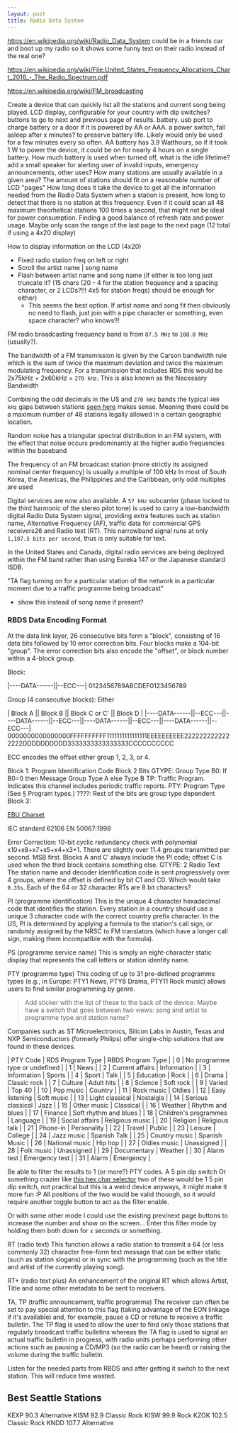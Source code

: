 ```yaml
---
layout: post
title: Radio Data System
---
```


<https://en.wikipedia.org/wiki/Radio_Data_System>
could be in a friends car and boot up my radio so it shows some funny text on their radio instead of the real one?

<https://en.wikipedia.org/wiki/File:United_States_Frequency_Allocations_Chart_2016_-_The_Radio_Spectrum.pdf>

<https://en.wikipedia.org/wiki/FM_broadcasting>

Create a device that can quickly list all the stations and current song being played.
LCD display, configurable for your country with dip switches? buttons to go to next and previous page of results. battery. usb port to charge battery or a door if it is powered by AA or AAA. a power switch, fall asleep after x minutes? to preserve battery life. Likely would only be used for a few minutes every so often. AA battery has 3.9 Watthours, so if it took 1 W to power the device, it could be on for nearly 4 hours on a single battery. How much battery is used when turned off, what is the idle lifetime? add a small speaker for alerting user of invalid inputs, emergency announcements, other uses?
How many stations are usually available in a given area? The amount of stations should fit on a reasonable number of LCD "pages"
How long does it take the device to get all the information needed from the Radio Data System when a station is present, how long to detect that there is no station at this frequency. Even if it could scan all 48 maximum theorhetical stations 100 times a second, that might not be ideal for power consumption. Finding a good balance of refresh rate and power usage. Maybe only scan the range of the last page to the next page (12 total if using a 4x20 display)

How to display information on the LCD (4x20)

- Fixed radio station freq on left or right
- Scroll the artist name | song name
- Flash between artist name and song name (if either is too long just truncate it? (15 chars (20 - 4 for the station frequency and a spacing character, or 2 LCDs?!!! 4x5 for station freqs) should be enough for either)
  - This seems the best option. If artist name and song fit then obviously no need to flash, just join with a pipe character or something, even space character? who knows!!!

FM radio broadcasting frequency band is from `87.5 MHz` to `108.0 MHz` (usually?).

The bandwidth of a FM transmission is given by the Carson bandwidth rule which is the sum of twice the maximum deviation and twice the maximum modulating frequency. For a transmission that includes RDS this would be 2x75kHz + 2x60kHz = `270 kHz`. This is also known as the Necessary Bandwidth

Combining the odd decimals in the US and `270 kHz` bands the typical `400 kHz` gaps between stations [seen here](https://radio-locator.com/cgi-bin/locate?select=city&city=Seattle&state=WA) makes sense. Meaning there could be a maximum number of 48 stations legally allowed in a certain geographic location.

Random noise has a triangular spectral distribution in an FM system, with the effect that noise occurs predominantly at the higher audio frequencies within the baseband

The frequency of an FM broadcast station (more strictly its assigned nominal center frequency) is usually a multiple of 100 kHz
In most of South Korea, the Americas, the Philippines and the Caribbean, only odd multiples are used

Digital services are now also available. A `57 kHz` subcarrier (phase locked to the third harmonic of the stereo pilot tone) is used to carry a low-bandwidth digital Radio Data System signal, providing extra features such as station name, Alternative Frequency (AF), traffic data for commercial GPS receivers26 and Radio text (RT). This narrowband signal runs at only `1,187.5 bits per second`, thus is only suitable for text.

In the United States and Canada, digital radio services are being deployed within the FM band rather than using Eureka 147 or the Japanese standard ISDB.

"TA flag turning on for a particular station of the network in a particular moment due to a traffic programme being broadcast"
- show this instead of song name if present?

### RBDS Data Encoding Format

At the data link layer, 26 consecutive bits form a "block", consisting of 16 data bits followed by 10 error correction bits. Four blocks make a 104-bit "group". The error correction bits also encode the "offset", or block number within a 4-block group.

Block:

|----DATA------||--ECC---|
0123456789ABCDEF0123456789

Group (4 consecutive blocks): Either 

|           Block A      ||             Block B    ||         Block C or C'  ||          Block D       |
|----DATA------||--ECC---||----DATA------||--ECC---||----DATA------||--ECC---||----DATA------||--ECC---|
0000000000000000FFFFFFFFFF1111111111111111EEEEEEEEEE2222222222222222DDDDDDDDDD3333333333333333CCCCCCCCCC

ECC encodes the offset either group 1, 2, 3, or 4.

Block 1: Program Identification Code
Block 2 Bits
    GTYPE: Group Type
    B0: If B0=0 then Message Group Type A else Type B
    TP: Traffic Program. Indicates this channel includes periodic traffic reports.
    PTY: Program Type (See § Program types.)
    ????: Rest of the bits are group type dependent
Block 3: 

[EBU Charset](https://tech.ebu.ch/docs/tech/tech3232a.pdf)

IEC standard 62106
EN 50067:1998

Error Correction: 10-bit cyclic redundancy check with polynomial x10+x8+x7+x5+x4+x3+1.
There are slightly over 11.4 groups transmitted per second.
MSB first.
Blocks A and C′ always include the PI code; offset C is used when the third block contains something else.
GTYPE: 2 Radio Text
The station name and decoder identification code is sent progressively over 4 groups, where the offset is defined by bit C1 and C0. Which would take `0.35s`.
Each of the 64 or 32 character RTs are 8 bit characters?

PI (programme identification)
This is the unique 4 character hexadecimal code that identifies the station. Every station in a country should use a unique 3 character code with the correct country prefix character. In the US, PI is determined by applying a formula to the station's call sign, or randomly assigned by the NRSC to FM translators (which have a longer call sign, making them incompatible with the formula).

PS (programme service name)
This is simply an eight-character static display that represents the call letters or station identity name.

PTY (programme type)
This coding of up to 31 pre-defined programme types (e.g., in Europe: PTY1 News, PTY6 Drama, PTY11 Rock music) allows users to find similar programming by genre.
> Add sticker with the list of these to the back of the device. Maybe have a switch that goes between two views: song and artist to programme type and station name?

Companies such as ST Microelectronics, Silicon Labs in Austin, Texas and NXP Semiconductors (formerly Philips) offer single-chip solutions that are found in these devices.

| PTY Code | RDS Program Type      | RBDS Program Type     |
| 0        | No programme type or undefined                |
| 1        | News                                          |
| 2        | Current affairs       | Information           |
| 3        | Information           | Sports                |
| 4        | Sport                 | Talk                  |
| 5        | Education             | Rock                  |
| 6        | Drama                 | Classic rock          |
| 7        | Culture               | Adult hits            |
| 8        | Science               | Soft rock             |
| 9        | Varied                | Top 40                |
| 10       | Pop music             | Country               |
| 11       | Rock music            | Oldies                |
| 12       | Easy listening        | Soft music            |
| 13       | Light classical       | Nostalgia             |
| 14       | Serious classical     | Jazz                  |
| 15       | Other music           | Classical             |
| 16       | Weather               | Rhythm and blues      |
| 17       | Finance               | Soft rhythm and blues |
| 18       | Children's programmes | Language              |
| 19       | Social affairs        | Religious music       |
| 20       | Religion              | Religious talk        |
| 21       | Phone-in              | Personality           |
| 22       | Travel                | Public                |
| 23       | Leisure               | College               |
| 24       | Jazz music            | Spanish Talk          |
| 25       | Country music         | Spanish Music         |
| 26       | National music        | Hip hop               |
| 27       | Oldies music          | Unassigned            |
| 28       | Folk music            | Unassigned            |
| 29       | Documentary           | Weather               |
| 30       | Alarm test            | Emergency test        |
| 31       | Alarm                 | Emergency             |

Be able to filter the results to 1 (or more?) PTY codes. A 5 pin dip switch
Or something crazier like [this hex char selector](https://www.digikey.com/short/w7hzqbmt) two of these would be 1 5 pin dip switch, not practical but this is a weird device anyways, it might make it more fun :P All positions of the two would be valid thouogh, so it would require another toggle button to act as the filter enable.

Or with some other mode I could use the existing prev/next page buttons to increase the number and show on the screen... Enter this filter mode by holding them both down for `x` seconds or something.

RT (radio text)
This function allows a radio station to transmit a 64 (or less commonly 32) character free-form text message that can be either static (such as station slogans) or in sync with the programming (such as the title and artist of the currently playing song).

RT+ (radio text plus)
An enhancement of the original RT which allows Artist, Title and some other metadata to be sent to receivers.

TA, TP (traffic announcement, traffic programme)
The receiver can often be set to pay special attention to this flag (taking advantage of the EON linkage if it's available) and, for example, pause a CD or retune to receive a traffic bulletin. The TP flag is used to allow the user to find only those stations that regularly broadcast traffic bulletins whereas the TA flag is used to signal an actual traffic bulletin in progress, with radio units perhaps performing other actions such as pausing a CD/MP3 (so the radio can be heard) or raising the volume during the traffic bulletin.

Listen for the needed parts from RBDS and after getting it switch to the next station. This will reduce time wasted.

## Best Seattle Stations

KEXP 90.3 Alternative
KISM 92.9 Classic Rock
KISW 99.9 Rock
KZOK 102.5 Classic Rock
KNDD 107.7 Alternative
